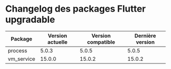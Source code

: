 # Changelog des packages Flutter upgradable

| Package | Version actuelle | Version compatible | Dernière version |
|---------|-----------------|------------------|----------------|
| process | 5.0.3 | 5.0.5 | 5.0.5 |
| vm_service | 15.0.0 | 15.0.2 | 15.0.2 |
